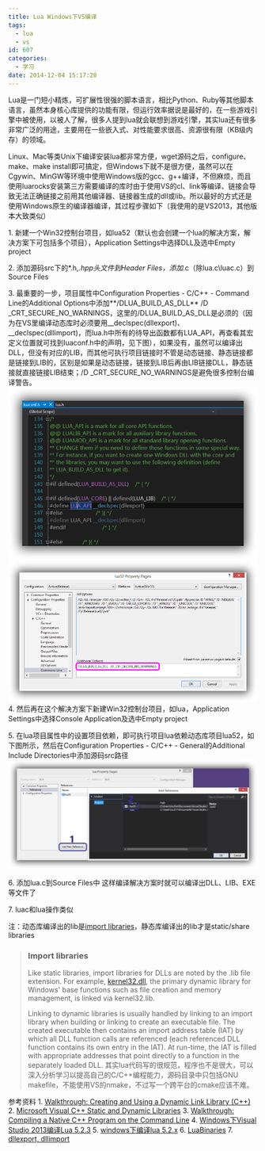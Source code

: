 ```yaml
---
title: Lua Windows下VS编译
tags:
  - lua
  - vs
id: 607
categories:
  - 学习
date: 2014-12-04 15:17:28
---
```


Lua是一门短小精炼，可扩展性很强的脚本语言，相比Python、Ruby等其他脚本语言，虽然本身核心库提供的功能有限，但运行效率据说是最好的，在一些游戏引擎中被使用，以被人了解，很多人提到lua就会联想到游戏引擎，其实lua还有很多非常广泛的用途，主要用在一些嵌入式、对性能要求很高、资源很有限（KB级内存）的领域。

Linux、Mac等类Unix下编译安装lua都非常方便，wget源码之后，configure、make、make install即可搞定，但Windows下就不是很方便，虽然可以在Cgywin、MinGW等环境中使用Windows版的gcc、g++编译，不但麻烦，而且使用luarocks安装第三方需要编译的库时由于使用VS的cl、link等编译、链接会导致无法正确链接之前用其他编译器、链接器生成的dll或lib。所以最好的方式还是使用Windows原生的编译器编译，其过程步骤如下（我使用的是VS2013，其他版本大致类似）

1\. 新建一个Win32控制台项目，如lua52（默认也会创建一个lua的解决方案，解决方案下可包括多个项目），Application Settings中选择DLL及选中Empty project

2\. 添加源码src下的*.h,*.hpp头文件到Header Files，添加*.c（除lua.c\luac.c）到Source Files

3\. 最重要的一步，项目属性中Configuration Properties - C/C++ - Command Line的Additional Options中添加**/DLUA_BUILD_AS_DLL** /D _CRT_SECURE_NO_WARNINGS，这里的/DLUA_BUILD_AS_DLL是必须的（因为在VS里编译动态库时必须要用__declspec(dllexport)、__declspec(dllimport)，而lua.h中所有的待导出函数都有LUA_API，再查看其宏定义位置就可找到luaconf.h中的声明，见下图），如果没有，虽然可以编译出DLL，但没有对应的LIB，而其他可执行项目链接时不管是动态链接、静态链接都是链接到LIB的，区别是如果是动态链接，链接到LIB后再由LIB链接DLL，静态链接就直接链接LIB结束；/D _CRT_SECURE_NO_WARNINGS是避免很多控制台编译警告。
[![lua_DLUA_BUILD_AS_DLL](/resources/2014/12/lua_DLUA_BUILD_AS_DLL.png)](/resources/2014/12/lua_DLUA_BUILD_AS_DLL.png)
[![lua_project_compile_command_line](/resources/2014/12/lua_project_compile_command_line.png)](/resources/2014/12/lua_project_compile_command_line.png)
4\. 然后再在这个解决方案下新建Win32控制台项目，如lua，Application Settings中选择Console Application及选中Empty project

5\. 在lua项目属性中的设置项目依赖，即可执行项目lua依赖动态库项目lua52，如下图所示，然后在Configuration Properties - C/C++ - General的Additional Include Directories中添加源码src路径
[![lua_project_dependence_references_settings](/resources/2014/12/lua_project_dependence_references_settings.png)](/resources/2014/12/lua_project_dependence_references_settings.png)

6\. 添加lua.c到Source Files中
这样编译解决方案时就可以编译出DLL、LIB、EXE等文件了

7\. luac和lua操作类似

注：动态库编译出的lib是[import libraries](http://en.wikipedia.org/wiki/Dynamic-link_library#Import_libraries)，静态库编译出的lib才是static/share libraries
> ### <span id="Import_libraries" class="mw-headline">Import libraries</span>
> 
> Like static libraries, import libraries for DLLs are noted by the .lib file extension. For example, [kernel32.dll](http://en.wikipedia.org/wiki/Kernel32.dll "Kernel32.dll"), the primary dynamic library for Windows' base functions such as file creation and memory management, is linked via kernel32.lib.
> 
> 
> Linking to dynamic libraries is usually handled by linking to an import library when building or linking to create an executable file. The created executable then contains an import address table (IAT) by which all DLL function calls are referenced (each referenced DLL function contains its own entry in the IAT). At run-time, the IAT is filled with appropriate addresses that point directly to a function in the separately loaded DLL.
其实lua代码写的很规范，程序也不是很大，可以深入分析学习以提高自己的C/C++编程能力，源码目录中只包括GNU makefile，不能使用VS的nmake，不过写一个跨平台的cmake应该不难。

参考资料
1\. [Walkthrough: Creating and Using a Dynamic Link Library (C++)](http://msdn.microsoft.com/en-us/library/ms235636.aspx)
2\. [Microsoft Visual C++ Static and Dynamic Libraries](http://www.codeproject.com/Articles/85391/Microsoft-Visual-C-Static-and-Dynamic-Libraries)
3\. [Walkthrough: Compiling a Native C++ Program on the Command Line](http://msdn.microsoft.com/en-us/library/ms235639.aspx)
4\. [Windows下Visual Studio 2013编译Lua 5.2.3](http://www.cnblogs.com/junchu25/p/3626280.html)
5\. [windows下编译lua 5.2.x](http://z1y1m1.blog.163.com/blog/static/518373272014322102138399/)
6\. [LuaBinaries](http://sourceforge.net/projects/luabinaries/)
7\. [dllexport, dllimport](http://msdn.microsoft.com/en-us/library/3y1sfaz2.aspx)